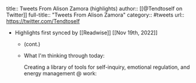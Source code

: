 title:: Tweets From Alison Zamora (highlights)
author:: [[@Tendtoself on Twitter]]
full-title:: "Tweets From Alison Zamora"
category:: #tweets
url:: https://twitter.com/Tendtoself

- Highlights first synced by [[Readwise]] [[Nov 19th, 2022]]
	- (cont.)
	- What I'm thinking through today: 
	  
	  Creating a library of tools for self-inquiry, emotional regulation, and energy management @ work: